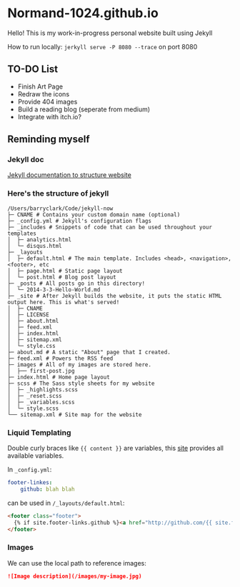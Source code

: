 # Normand-1024.github.io

Hello! This is my work-in-progress personal website built using Jekyll

How to run locally: `jerkyll serve -P 8080 --trace` on port 8080

## TO-DO List

- Finish Art Page
- Redraw the icons
- Provide 404 images
- Build a reading blog (seperate from medium)
- Integrate with itch.io?

## Reminding myself

### Jekyll doc

[Jekyll documentation to structure website](https://jekyllrb.com/docs/pages/)

### Here's the structure of jekyll

```text
/Users/barryclark/Code/jekyll-now
├─ CNAME # Contains your custom domain name (optional)
├─ _config.yml # Jekyll's configuration flags
├─ _includes # Snippets of code that can be used throughout your templates
│  ├─ analytics.html
│  └─ disqus.html
├─ _layouts
│  ├─ default.html # The main template. Includes <head>, <navigation>, <footer>, etc
│  ├─ page.html # Static page layout
│  └─ post.html # Blog post layout
├─ _posts # All posts go in this directory!
│  └─ 2014-3-3-Hello-World.md
├─ _site # After Jekyll builds the website, it puts the static HTML output here. This is what's served!
│  ├─ CNAME
│  ├─ LICENSE
│  ├─ about.html
│  ├─ feed.xml
│  ├─ index.html
│  ├─ sitemap.xml
│  └─ style.css
├─ about.md # A static "About" page that I created.
├─ feed.xml # Powers the RSS feed
├─ images # All of my images are stored here.
│  ├── first-post.jpg
├─ index.html # Home page layout
├─ scss # The Sass style sheets for my website
│  ├─ _highlights.scss
│  ├─ _reset.scss
│  ├─ _variables.scss
│  └─ style.scss
└── sitemap.xml # Site map for the website
```

### Liquid Templating

Double curly braces like `{{ content }}` are variables, this [site](https://jekyllrb.com/docs/variables/) provides all available variables.

In `_config.yml`:

```yml
footer-linkes:
    github: blah blah
```

can be used in `/_layouts/default.html`:

```html
<footer class="footer">
  {% if site.footer-links.github %}<a href="http://github.com/{{ site.footer-links.github }}">{% include svg-icons/github.html %}</a>{% endif %}
</footer>
```

### Images

We can use the local path to reference images:

```markdown
![Image description](/images/my-image.jpg)
```
